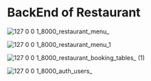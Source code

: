 # BackEnd of Restaurant

![127 0 0 1_8000_restaurant_menu_](https://github.com/user-attachments/assets/14e51ee1-dbb4-4c4c-9b2a-89e257007299)

![127 0 0 1_8000_restaurant_menu_1](https://github.com/user-attachments/assets/ee5798a1-7387-42af-99dc-bcb7e9e25114)

![127 0 0 1_8000_restaurant_booking_tables_ (1)](https://github.com/user-attachments/assets/2b00ec91-32cd-47a8-b354-d8e21cfe7129)

![127 0 0 1_8000_auth_users_](https://github.com/user-attachments/assets/be75b436-cd00-4405-9503-d816e63db81a)



